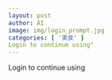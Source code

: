 ```yaml
---
layout: post
author: AI
image: img/login_prompt.jpg
categories: [ '美食' ]
Login to continue using"
---
```

Login to continue using